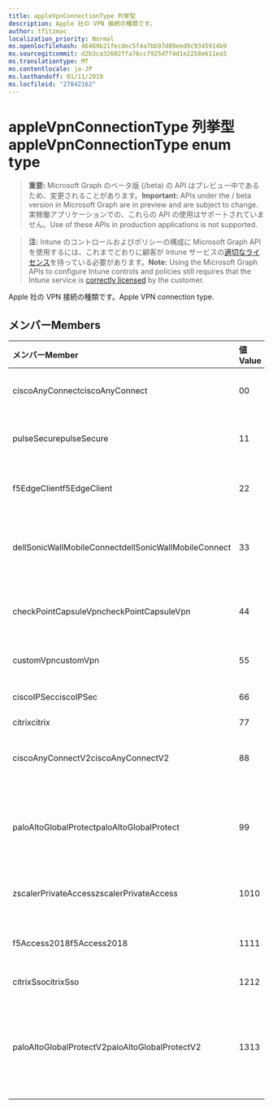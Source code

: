 ```yaml
---
title: appleVpnConnectionType 列挙型
description: Apple 社の VPN 接続の種類です。
author: tfitzmac
localization_priority: Normal
ms.openlocfilehash: 46469b21fecdec5f4a7bb97d09eed9c9345914b9
ms.sourcegitcommit: d2b3ca32602ffa76cc7925d7f4d1e2258e611ea5
ms.translationtype: MT
ms.contentlocale: ja-JP
ms.lasthandoff: 01/11/2019
ms.locfileid: "27842162"
---
```

# <a name="applevpnconnectiontype-enum-type"></a><span data-ttu-id="e654a-103">appleVpnConnectionType 列挙型</span><span class="sxs-lookup"><span data-stu-id="e654a-103">appleVpnConnectionType enum type</span></span>

> <span data-ttu-id="e654a-104">**重要:** Microsoft Graph のベータ版 (/beta) の API はプレビュー中であるため、変更されることがあります。</span><span class="sxs-lookup"><span data-stu-id="e654a-104">**Important:** APIs under the / beta version in Microsoft Graph are in preview and are subject to change.</span></span> <span data-ttu-id="e654a-105">実稼働アプリケーションでの、これらの API の使用はサポートされていません。</span><span class="sxs-lookup"><span data-stu-id="e654a-105">Use of these APIs in production applications is not supported.</span></span>

> <span data-ttu-id="e654a-106">**注:** Intune のコントロールおよびポリシーの構成に Microsoft Graph API を使用するには、これまでどおりに顧客が Intune サービスの[適切なライセンス](https://go.microsoft.com/fwlink/?linkid=839381)を持っている必要があります。</span><span class="sxs-lookup"><span data-stu-id="e654a-106">**Note:** Using the Microsoft Graph APIs to configure Intune controls and policies still requires that the Intune service is [correctly licensed](https://go.microsoft.com/fwlink/?linkid=839381) by the customer.</span></span>

<span data-ttu-id="e654a-107">Apple 社の VPN 接続の種類です。</span><span class="sxs-lookup"><span data-stu-id="e654a-107">Apple VPN connection type.</span></span>
## <a name="members"></a><span data-ttu-id="e654a-108">メンバー</span><span class="sxs-lookup"><span data-stu-id="e654a-108">Members</span></span>
|<span data-ttu-id="e654a-109">メンバー</span><span class="sxs-lookup"><span data-stu-id="e654a-109">Member</span></span>|<span data-ttu-id="e654a-110">値</span><span class="sxs-lookup"><span data-stu-id="e654a-110">Value</span></span>|<span data-ttu-id="e654a-111">説明</span><span class="sxs-lookup"><span data-stu-id="e654a-111">Description</span></span>|
|:---|:---|:---|
|<span data-ttu-id="e654a-112">ciscoAnyConnect</span><span class="sxs-lookup"><span data-stu-id="e654a-112">ciscoAnyConnect</span></span>|<span data-ttu-id="e654a-113">0</span><span class="sxs-lookup"><span data-stu-id="e654a-113">0</span></span>|<span data-ttu-id="e654a-114">Cisco AnyConnect。</span><span class="sxs-lookup"><span data-stu-id="e654a-114">Cisco AnyConnect.</span></span>|
|<span data-ttu-id="e654a-115">pulseSecure</span><span class="sxs-lookup"><span data-stu-id="e654a-115">pulseSecure</span></span>|<span data-ttu-id="e654a-116">1</span><span class="sxs-lookup"><span data-stu-id="e654a-116">1</span></span>|<span data-ttu-id="e654a-117">パルスをセキュリティで保護します。</span><span class="sxs-lookup"><span data-stu-id="e654a-117">Pulse Secure.</span></span>|
|<span data-ttu-id="e654a-118">f5EdgeClient</span><span class="sxs-lookup"><span data-stu-id="e654a-118">f5EdgeClient</span></span>|<span data-ttu-id="e654a-119">2</span><span class="sxs-lookup"><span data-stu-id="e654a-119">2</span></span>|<span data-ttu-id="e654a-120">F5 キーを押してエッジのクライアントです。</span><span class="sxs-lookup"><span data-stu-id="e654a-120">F5 Edge Client.</span></span>|
|<span data-ttu-id="e654a-121">dellSonicWallMobileConnect</span><span class="sxs-lookup"><span data-stu-id="e654a-121">dellSonicWallMobileConnect</span></span>|<span data-ttu-id="e654a-122">3</span><span class="sxs-lookup"><span data-stu-id="e654a-122">3</span></span>|<span data-ttu-id="e654a-123">Dell SonicWALL モバイル接続します。</span><span class="sxs-lookup"><span data-stu-id="e654a-123">Dell SonicWALL Mobile Connection.</span></span>|
|<span data-ttu-id="e654a-124">checkPointCapsuleVpn</span><span class="sxs-lookup"><span data-stu-id="e654a-124">checkPointCapsuleVpn</span></span>|<span data-ttu-id="e654a-125">4</span><span class="sxs-lookup"><span data-stu-id="e654a-125">4</span></span>|<span data-ttu-id="e654a-126">ポイント カプセル VPN を確認してください。</span><span class="sxs-lookup"><span data-stu-id="e654a-126">Check Point Capsule VPN.</span></span>|
|<span data-ttu-id="e654a-127">customVpn</span><span class="sxs-lookup"><span data-stu-id="e654a-127">customVpn</span></span>|<span data-ttu-id="e654a-128">5</span><span class="sxs-lookup"><span data-stu-id="e654a-128">5</span></span>|<span data-ttu-id="e654a-129">VPN のユーザーを設定します。</span><span class="sxs-lookup"><span data-stu-id="e654a-129">Custom VPN.</span></span>|
|<span data-ttu-id="e654a-130">ciscoIPSec</span><span class="sxs-lookup"><span data-stu-id="e654a-130">ciscoIPSec</span></span>|<span data-ttu-id="e654a-131">6</span><span class="sxs-lookup"><span data-stu-id="e654a-131">6</span></span>|<span data-ttu-id="e654a-132">Cisco (IPSec)。</span><span class="sxs-lookup"><span data-stu-id="e654a-132">Cisco (IPSec).</span></span>|
|<span data-ttu-id="e654a-133">citrix</span><span class="sxs-lookup"><span data-stu-id="e654a-133">citrix</span></span>|<span data-ttu-id="e654a-134">7</span><span class="sxs-lookup"><span data-stu-id="e654a-134">7</span></span>|<span data-ttu-id="e654a-135">Citrix。</span><span class="sxs-lookup"><span data-stu-id="e654a-135">Citrix.</span></span>|
|<span data-ttu-id="e654a-136">ciscoAnyConnectV2</span><span class="sxs-lookup"><span data-stu-id="e654a-136">ciscoAnyConnectV2</span></span>|<span data-ttu-id="e654a-137">8</span><span class="sxs-lookup"><span data-stu-id="e654a-137">8</span></span>|<span data-ttu-id="e654a-138">Cisco AnyConnect V2。</span><span class="sxs-lookup"><span data-stu-id="e654a-138">Cisco AnyConnect V2.</span></span>|
|<span data-ttu-id="e654a-139">paloAltoGlobalProtect</span><span class="sxs-lookup"><span data-stu-id="e654a-139">paloAltoGlobalProtect</span></span>|<span data-ttu-id="e654a-140">9</span><span class="sxs-lookup"><span data-stu-id="e654a-140">9</span></span>|<span data-ttu-id="e654a-141">パロアルトの Alto ネットワーク GlobalProtect。</span><span class="sxs-lookup"><span data-stu-id="e654a-141">Palo Alto Networks GlobalProtect.</span></span>|
|<span data-ttu-id="e654a-142">zscalerPrivateAccess</span><span class="sxs-lookup"><span data-stu-id="e654a-142">zscalerPrivateAccess</span></span>|<span data-ttu-id="e654a-143">10</span><span class="sxs-lookup"><span data-stu-id="e654a-143">10</span></span>|<span data-ttu-id="e654a-144">Zscaler プライベート アクセス。</span><span class="sxs-lookup"><span data-stu-id="e654a-144">Zscaler Private Access.</span></span>|
|<span data-ttu-id="e654a-145">f5Access2018</span><span class="sxs-lookup"><span data-stu-id="e654a-145">f5Access2018</span></span>|<span data-ttu-id="e654a-146">11</span><span class="sxs-lookup"><span data-stu-id="e654a-146">11</span></span>|<span data-ttu-id="e654a-147">F5 キーを押してアクセス 2018。</span><span class="sxs-lookup"><span data-stu-id="e654a-147">F5 Access 2018.</span></span>|
|<span data-ttu-id="e654a-148">citrixSso</span><span class="sxs-lookup"><span data-stu-id="e654a-148">citrixSso</span></span>|<span data-ttu-id="e654a-149">12</span><span class="sxs-lookup"><span data-stu-id="e654a-149">12</span></span>|<span data-ttu-id="e654a-150">Citrix Sso です。</span><span class="sxs-lookup"><span data-stu-id="e654a-150">Citrix Sso.</span></span>|
|<span data-ttu-id="e654a-151">paloAltoGlobalProtectV2</span><span class="sxs-lookup"><span data-stu-id="e654a-151">paloAltoGlobalProtectV2</span></span>|<span data-ttu-id="e654a-152">13</span><span class="sxs-lookup"><span data-stu-id="e654a-152">13</span></span>|<span data-ttu-id="e654a-153">パロアルトでは、GlobalProtect V2 をネットワークします。</span><span class="sxs-lookup"><span data-stu-id="e654a-153">Palo Alto Networks GlobalProtect V2.</span></span>|





